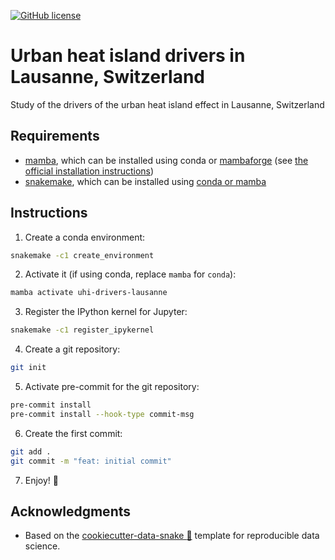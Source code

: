 [![GitHub license](https://img.shields.io/github/license/martibosch/uhi-drivers-lausanne.svg)](https://github.com/martibosch/uhi-drivers-lausanne/blob/main/LICENSE)

# Urban heat island drivers in Lausanne, Switzerland

Study of the drivers of the urban heat island effect in Lausanne, Switzerland

## Requirements

- [mamba](https://github.com/mamba-org/mamba), which can be installed using conda or [mambaforge](https://github.com/conda-forge/miniforge#mambaforge) (see [the official installation instructions](https://github.com/mamba-org/mamba#installation))
- [snakemake](https://snakemake.github.io), which can be installed using [conda or mamba](https://snakemake.readthedocs.io/en/stable/getting_started/installation.html)

## Instructions

1. Create a conda environment:

```bash
snakemake -c1 create_environment
```

2. Activate it (if using conda, replace `mamba` for `conda`):

```bash
mamba activate uhi-drivers-lausanne
```

3. Register the IPython kernel for Jupyter:

```bash
snakemake -c1 register_ipykernel
```

4. Create a git repository:

```bash
git init
```

5. Activate pre-commit for the git repository:

```bash
pre-commit install
pre-commit install --hook-type commit-msg
```

6. Create the first commit:

```bash
git add .
git commit -m "feat: initial commit"
```

7. Enjoy! :rocket:

## Acknowledgments

- Based on the [cookiecutter-data-snake :snake:](https://github.com/martibosch/cookiecutter-data-snake) template for reproducible data science.
